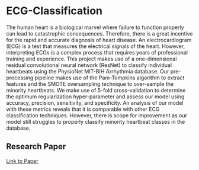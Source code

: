 # ECG-Classification

The human heart is a biological marvel where failure to function properly can lead to catastrophic consequences. Therefore, there is a great incentive for the rapid and accurate diagnosis of heart disease. An electrocardiogram (ECG) is a test that measures the electrical signals of the heart. However, interpreting ECGs is a complex process that requires years of professional training and experience. This project makes use of a one-dimensional residual convolutional neural network (ResNet) to classify individual heartbeats using the PhysioNet MIT-BIH Arrhythmia database. Our pre-processing pipeline makes use of the Pam-Tompkins algorithm to extract features and the SMOTE oversampling technique to over-sample the minority heartbeats. We make use of 5-fold cross-validation to determine the optimum regularization hyper-parameter and assess our model using accuracy, precision, sensitivity, and specificity. An analysis of our model with these metrics reveals that it is comparable with other ECG classification techniques. However, there is scope for improvement as our model still struggles to properly classify minority heartbeat classes in the database.

## Research Paper

[Link to Paper](Machine_Learning_Report.pdf)
